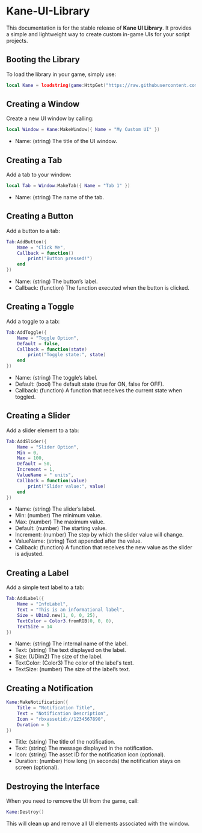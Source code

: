 # Kane-UI-Library

This documentation is for the stable release of **Kane UI Library**. It provides a simple and lightweight way to create custom in-game UIs for your script projects.

## Booting the Library

To load the library in your game, simply use:

```lua
local Kane = loadstring(game:HttpGet("https://raw.githubusercontent.com/thelonious-jaha/Kane-UI-Library/main/source.lua"))()
```

## Creating a Window

Create a new UI window by calling:

```lua
local Window = Kane:MakeWindow({ Name = "My Custom UI" })
```

- Name: (string) The title of the UI window.

## Creating a Tab

Add a tab to your window:

```lua
local Tab = Window:MakeTab({ Name = "Tab 1" })
```

- Name: (string) The name of the tab.

## Creating a Button

Add a button to a tab:

```lua
Tab:AddButton({
    Name = "Click Me",
    Callback = function()
        print("Button pressed!")
    end
})
```

- Name: (string) The button’s label.
- Callback: (function) The function executed when the button is clicked.

## Creating a Toggle

Add a toggle to a tab:

```lua
Tab:AddToggle({
    Name = "Toggle Option",
    Default = false,
    Callback = function(state)
        print("Toggle state:", state)
    end
})
```

- Name: (string) The toggle’s label.
- Default: (bool) The default state (true for ON, false for OFF).
- Callback: (function) A function that receives the current state when toggled.

## Creating a Slider

Add a slider element to a tab:

```lua
Tab:AddSlider({
    Name = "Slider Option",
    Min = 0,
    Max = 100,
    Default = 50,
    Increment = 1,
    ValueName = " units",
    Callback = function(value)
        print("Slider value:", value)
    end
})
```

- Name: (string) The slider’s label.
- Min: (number) The minimum value.
- Max: (number) The maximum value.
- Default: (number) The starting value.
- Increment: (number) The step by which the slider value will change.
- ValueName: (string) Text appended after the value.
- Callback: (function) A function that receives the new value as the slider is adjusted.

## Creating a Label

Add a simple text label to a tab:

```lua
Tab:AddLabel({
    Name = "InfoLabel",
    Text = "This is an informational label",
    Size = UDim2.new(1, 0, 0, 25),
    TextColor = Color3.fromRGB(0, 0, 0),
    TextSize = 14
})
```

- Name: (string) The internal name of the label.
- Text: (string) The text displayed on the label.
- Size: (UDim2) The size of the label.
- TextColor: (Color3) The color of the label's text.
- TextSize: (number) The size of the label’s text.

## Creating a Notification

```lua
Kane:MakeNotification({
    Title = "Notification Title",
    Text = "Notification Description",
    Icon = "rbxassetid://1234567890",
    Duration = 5
})
```

- Title: (string) The title of the notification.
- Text: (string) The message displayed in the notification.
- Icon: (string) The asset ID for the notification icon (optional).
- Duration: (number) How long (in seconds) the notification stays on screen (optional).

## Destroying the Interface

When you need to remove the UI from the game, call:

```lua
Kane:Destroy()
```

This will clean up and remove all UI elements associated with the window.
